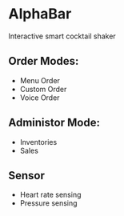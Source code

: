 # AlphaBar
Interactive smart cocktail shaker

## Order Modes:
* Menu Order
* Custom Order
* Voice Order

## Administor Mode:
* Inventories
* Sales

## Sensor
* Heart rate sensing
* Pressure sensing
